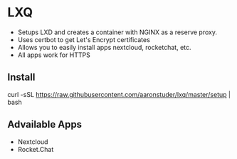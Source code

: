 # LXQ

* Setups LXD and creates a container with NGINX as a reserve proxy.
* Uses certbot to get Let's Encrypt certificates
* Allows you to easily install apps nextcloud, rocketchat, etc.
* All apps work for HTTPS

## Install

curl -sSL https://raw.githubusercontent.com/aaronstuder/lxq/master/setup | bash

## Advailable Apps

* Nextcloud
* Rocket.Chat
